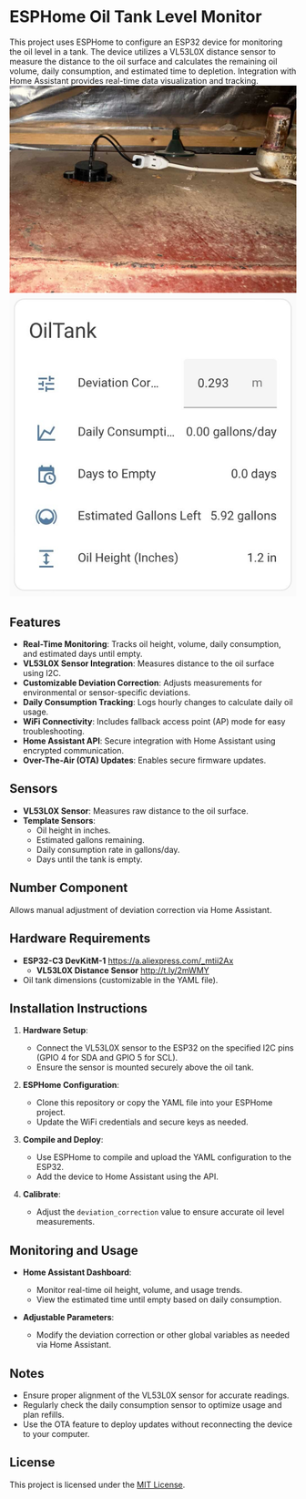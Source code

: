 # ESPHome Oil Tank Level Monitor

This project uses ESPHome to configure an ESP32 device for monitoring the oil level in a tank. The device utilizes a VL53L0X distance sensor to measure the distance to the oil surface and calculates the remaining oil volume, daily consumption, and estimated time to depletion. Integration with Home Assistant provides real-time data visualization and tracking.
![installation.jpg](images/installation.jpg)
![IMG_1279.jpg](images/IMG_1279.jpg)

## Features

- **Real-Time Monitoring**: Tracks oil height, volume, daily consumption, and estimated days until empty.
- **VL53L0X Sensor Integration**: Measures distance to the oil surface using I2C.
- **Customizable Deviation Correction**: Adjusts measurements for environmental or sensor-specific deviations.
- **Daily Consumption Tracking**: Logs hourly changes to calculate daily oil usage.
- **WiFi Connectivity**: Includes fallback access point (AP) mode for easy troubleshooting.
- **Home Assistant API**: Secure integration with Home Assistant using encrypted communication.
- **Over-The-Air (OTA) Updates**: Enables secure firmware updates.

## Sensors

- **VL53L0X Sensor**: Measures raw distance to the oil surface.
- **Template Sensors**:
  - Oil height in inches.
  - Estimated gallons remaining.
  - Daily consumption rate in gallons/day.
  - Days until the tank is empty.

## Number Component

Allows manual adjustment of deviation correction via Home Assistant.

## Hardware Requirements

- **ESP32-C3 DevKitM-1**
    https://a.aliexpress.com/_mtii2Ax
  - **VL53L0X Distance Sensor**
    http://t.ly/2mWMY
- Oil tank dimensions (customizable in the YAML file).

## Installation Instructions

1. **Hardware Setup**:
   - Connect the VL53L0X sensor to the ESP32 on the specified I2C pins (GPIO 4 for SDA and GPIO 5 for SCL).
   - Ensure the sensor is mounted securely above the oil tank.

2. **ESPHome Configuration**:
   - Clone this repository or copy the YAML file into your ESPHome project.
   - Update the WiFi credentials and secure keys as needed.

3. **Compile and Deploy**:
   - Use ESPHome to compile and upload the YAML configuration to the ESP32.
   - Add the device to Home Assistant using the API.

4. **Calibrate**:
   - Adjust the `deviation_correction` value to ensure accurate oil level measurements.

## Monitoring and Usage

- **Home Assistant Dashboard**:
  - Monitor real-time oil height, volume, and usage trends.
  - View the estimated time until empty based on daily consumption.

- **Adjustable Parameters**:
  - Modify the deviation correction or other global variables as needed via Home Assistant.

## Notes

- Ensure proper alignment of the VL53L0X sensor for accurate readings.
- Regularly check the daily consumption sensor to optimize usage and plan refills.
- Use the OTA feature to deploy updates without reconnecting the device to your computer.

## License

This project is licensed under the [MIT License](LICENSE).
